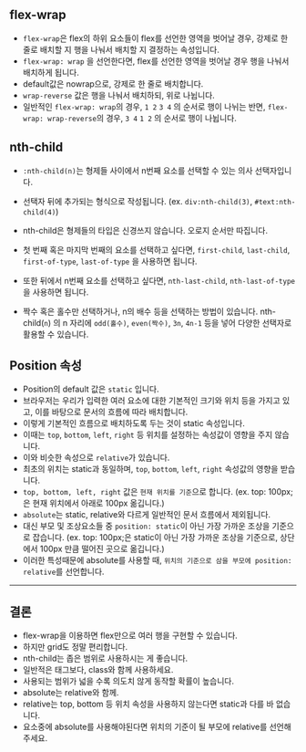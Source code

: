 ## flex-wrap

- `flex-wrap`은 flex의 하위 요소들이 flex를 선언한 영역을 벗어날 경우, 강제로 한 줄로 배치할 지 행을 나눠서 배치할 지 결정하는 속성입니다.
- `flex-wrap: wrap` 을 선언한다면, flex를 선언한 영역을 벗어날 경우 행을 나눠서 배치하게 됩니다.
- default값은 nowrap으로, 강제로 한 줄로 배치합니다.
- `wrap-reverse` 값은 행을 나눠서 배치하되, 위로 나뉩니다.
- 일반적인 `flex-wrap: wrap`의 경우, `1 2` `3 4`
  의 순서로 행이 나뉘는 반면, `flex-wrap: wrap-reverse`의 경우, `3 4` `1 2` 의 순서로 행이 나뉩니다.

## nth-child

- `:nth-child(n)`는 형제들 사이에서 n번째 요소를 선택할 수 있는 의사 선택자입니다.
- 선택자 뒤에 추가되는 형식으로 작성됩니다. (ex. `div:nth-child(3)`, `#text:nth-child(4)`)
- nth-child은 형제들의 타입은 신경쓰지 않습니다. 오로지 순서만 따집니다.

- 첫 번째 혹은 마지막 번째의 요소를 선택하고 싶다면, `first-child`, `last-child`, `first-of-type`, `last-of-type` 을 사용하면 됩니다.
- 또한 뒤에서 n번째 요소를 선택하고 싶다면, `nth-last-child`, `nth-last-of-type` 을 사용하면 됩니다.
- 짝수 혹은 홀수만 선택하거나, n의 배수 등을 선택하는 방법이 있습니다.
  nth-child(`n`) 의 n 자리에 `odd(홀수)`, `even(짝수)`, `3n`, `4n-1` 등을 넣어 다양한 선택자로 활용할 수 있습니다.

## Position 속성

- Position의 default 값은 `static` 입니다.
- 브라우저는 우리가 입력한 여러 요소에 대한 기본적인 크기와 위치 등을 가지고 있고, 이를 바탕으로 문서의 흐름에 따라 배치합니다.
- 이렇게 기본적인 흐름으로 배치하도록 두는 것이 static 속성입니다.
- 이때는 `top`, `bottom`, `left`, `right` 등 위치를 설정하는 속성값이 영향을 주지 않습니다.
- 이와 비슷한 속성으로 `relative`가 있습니다.
- 최초의 위치는 static과 동일하며, `top`, `bottom`, `left`, `right` 속성값의 영향을 받습니다.
- `top, bottom, left, right` 값은 `현재 위치를 기준`으로 합니다. (ex. top: 100px; 은 현재 위치에서 아래로 100px 옮깁니다.)
- `absolute`는 static, relative와 다르게 일반적인 문서 흐름에서 제외됩니다.
- 대신 부모 및 조상요소들 중 `position: static`이 아닌 가장 가까운 조상을 기준으로 잡습니다. (ex. top: 100px;은 static이 아닌 가장 가까운 조상을 기준으로, 상단에서 100px 만큼 떨어진 곳으로 옮깁니다.)
- 이러한 특성때문에 absolute를 사용할 때, `위치의 기준으로 삼을 부모에 position: relative`를 선언합니다.

---

## 결론

- flex-wrap을 이용하면 flex만으로 여러 행을 구현할 수 있습니다.
- 하지만 grid도 정말 편리합니다.
- nth-child는 좁은 범위로 사용하시는 게 좋습니다.
- 일반적은 태그보다, class와 함께 사용하세요.
- 사용되는 범위가 넓을 수록 의도치 않게 동작할 확률이 높습니다.
- absolute는 relative와 함께.
- relative는 top, bottom 등 위치 속성을 사용하지 않는다면 static과 다를 바 없습니다.
- 요소중에 absolute를 사용해야된다면 위치의 기준이 될 부모에 relative를 선언해주세요.
